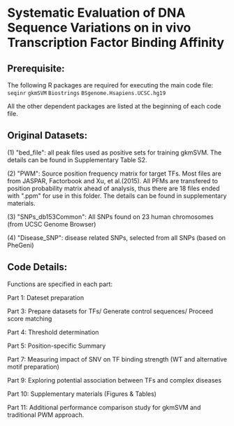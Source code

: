 # Systematic Evaluation of DNA Sequence Variations on in vivo Transcription Factor Binding Affinity

## Prerequisite:
The following R packages are required for executing the main code file:   
`seqinr`
`gkmSVM`
`Biostrings`
`BSgenome.Hsapiens.UCSC.hg19`

All the other dependent packages are listed at the beginning of each code file.

## Original Datasets:

(1) "bed_file": all peak files used as positive sets for training gkmSVM. The details can be found in Supplementary Table S2.

(2) "PWM": Source position frequency matrix for target TFs. Most files are from JASPAR, Factorbook and Xu, et al.(2015). All PFMs are transfered to position probability matrix ahead of analysis, thus there are 18 files ended with ".ppm" for use in this folder. The details can be found in supplementary materials.

(3) "SNPs_db153Common": All SNPs found on 23 human chromosomes (from UCSC Genome Browser)

(4) "Disease_SNP": disease related SNPs, selected from all SNPs (based on PheGeni)


## Code Details:
Functions are specified in each part:   

Part 1: Dateset preparation     

Part 3: Prepare datasets for TFs/ Generate control sequences/ Proceed score matching   

Part 4: Threshold determination

Part 5: Position-specific Summary

Part 7: Measuring impact of SNV on TF binding strength (WT and alternative motif preparation)  

Part 9: Exploring potential association between TFs and complex diseases

Part 10: Supplementary materials (Figures & Tables)

Part 11: Additional performance comparison study for gkmSVM and traditional PWM approach.
